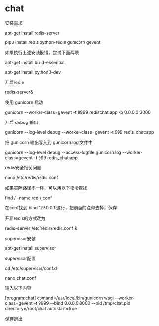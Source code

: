 # chat
安装需求

apt-get install redis-server

pip3 install redis python-redis gunicorn gevent

如果执行上述安装报错，尝试下面两项

apt-get install build-essential

apt-get install python3-dev

开启redis

redis-server&

使用 gunicorn 启动

gunicorn --worker-class=gevent -t 9999 redischat:app -b 0.0.0.0:3000

开启 debug 输出

gunicorn --log-level debug --worker-class=gevent -t 999 redis_chat:app

把 gunicorn 输出写入到 gunicorn.log 文件中

gunicorn --log-level debug --access-logfile gunicorn.log --worker-class=gevent -t 999 redis_chat:app

redis安全相关问题

nano /etc/redis/redis.conf

如果实际路径不一样，可以用以下指令查找

find / -name redis.conf

在conf找到 bind 127.0.0.1 这行，把前面的注释去掉，保存

开启redis的方式改为

redis-server /etc/redis/redis.conf &

supervisor安装

apt-get install supervisor

supervisor配置

cd /etc/supervisor/conf.d

nano chat.conf

输入以下内容

[program:chat]
comand=/usr/local/bin/gunicorn wsgi --worker-class=gevent -t 9999 --bind 0.0.0.0:8000 --pid /tmp/chat.pid
directory=/root/chat
autostart=true

保存退出
